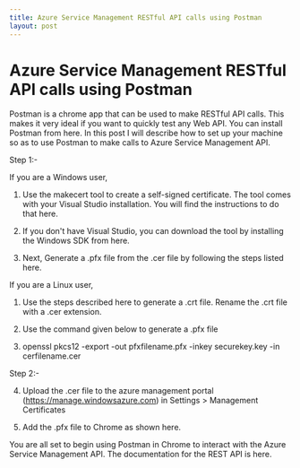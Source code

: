 ```yaml
---
title: Azure Service Management RESTful API calls using Postman
layout: post
---
```

# Azure Service Management RESTful API calls using Postman

Postman is a chrome app that can be used to make RESTful API calls. This makes it very ideal if you want to quickly test any Web API. You can install Postman from here. In this post I will describe how to set up your machine so as to use Postman to make calls to Azure Service Management API.

Step 1:-

If you are a Windows user,

1. Use the makecert tool to create a self-signed certificate. The tool comes with your Visual Studio installation. You will find the instructions to do that here.

2. If you don't have Visual Studio, you can download the tool by installing the Windows SDK from here.

3. Next, Generate a .pfx file from the .cer file by following the steps listed here.

If you are a Linux user,

1. Use the steps described here to generate a .crt file. Rename the .crt file with a .cer extension.

2. Use the command given below to generate a .pfx file

3. openssl pkcs12 -export -out pfxfilename.pfx -inkey securekey.key -in cerfilename.cer

Step 2:-

4. Upload the .cer file to the azure management portal (https://manage.windowsazure.com) in Settings > Management Certificates

5. Add the .pfx file to Chrome as shown here.

You are all set to begin using Postman in Chrome to interact with the Azure Service Management API. The documentation for the REST API is here.
